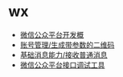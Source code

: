 # wx
- [微信公众平台开发概](https://developers.weixin.qq.com/doc/offiaccount/Getting_Started/Overview.html)
- [账号管理/生成带参数的二维码](https://developers.weixin.qq.com/doc/offiaccount/Account_Management/Generating_a_Parametric_QR_Code.html)
- [基础消息能力/接收普通消息](https://developers.weixin.qq.com/doc/offiaccount/Message_Management/Receiving_standard_messages.html)
- [微信公众平台接口调试工具](https://mp.weixin.qq.com/debug/cgi-bin/apiinfo?t=index&type=%E8%87%AA%E5%AE%9A%E4%B9%89%E8%8F%9C%E5%8D%95&form=%E8%87%AA%E5%AE%9A%E4%B9%89%E8%8F%9C%E5%8D%95%E5%88%9B%E5%BB%BA%E6%8E%A5%E5%8F%A3)
  
